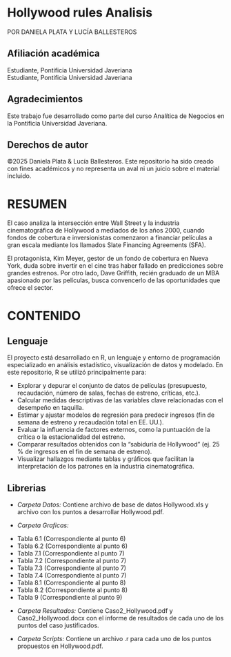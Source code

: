 # Hollywood rules Analisis

POR DANIELA PLATA Y LUCÍA BALLESTEROS

## Afiliación académica  
Estudiante, Pontificia Universidad Javeriana  
Estudiante, Pontificia Universidad Javeriana  

## Agradecimientos
Este trabajo fue desarrollado como parte del curso Analítica de Negocios en la Pontificia Universidad Javeriana.

## Derechos de autor
©2025 Daniela Plata & Lucía Ballesteros. Este repositorio ha sido creado con fines académicos y no representa un aval ni un juicio sobre el material incluido.

# RESUMEN
El caso analiza la intersección entre Wall Street y la industria cinematográfica de Hollywood a mediados de los años 2000, cuando fondos de cobertura e inversionistas comenzaron a financiar películas a gran escala mediante los llamados Slate Financing Agreements (SFA).

El protagonista, Kim Meyer, gestor de un fondo de cobertura en Nueva York, duda sobre invertir en el cine tras haber fallado en predicciones sobre grandes estrenos. Por otro lado, Dave Griffith, recién graduado de un MBA apasionado por las películas, busca convencerlo de las oportunidades que ofrece el sector.

# CONTENIDO

## Lenguaje
El proyecto está desarrollado en R, un lenguaje y entorno de programación especializado en análisis estadístico, visualización de datos y modelado. En este repositorio, R se utilizó principalmente para:

+ Explorar y depurar el conjunto de datos de películas (presupuesto, recaudación, número de salas, fechas de estreno, críticas, etc.).
+ Calcular medidas descriptivas de las variables clave relacionadas con el desempeño en taquilla.
+ Estimar y ajustar modelos de regresión para predecir ingresos (fin de semana de estreno y recaudación total en EE. UU.).
+ Evaluar la influencia de factores externos, como la puntuación de la crítica o la estacionalidad del estreno.
+ Comparar resultados obtenidos con la “sabiduría de Hollywood” (ej. 25 % de ingresos en el fin de semana de estreno).
+ Visualizar hallazgos mediante tablas y gráficos que facilitan la interpretación de los patrones en la industria cinematográfica.

## Librerias 
* _Carpeta Datos:_
        Contiene archivo de base de datos Hollywood.xls y archivo con los puntos a desarrollar Hollywood.pdf.

* _Carpeta Graficas:_
+ Tabla 6.1 (Correspondiente al punto 6)
+ Tabla 6.2 (Correspondiente al punto 6)
+ Tabla 7.1 (Correspondiente al punto 7)
+ Tabla 7.2 (Correspondiente al punto 7)
+ Tabla 7.3 (Correspondiente al punto 7)
+ Tabla 7.4 (Correspondiente al punto 7)
+ Tabla 8.1 (Correspondiente al punto 8)
+ Tabla 8.2 (Correspondiente al punto 8)
+ Tabla 9 (Correspondiente al punto 9)

* _Carpeta Resultados:_
        Contiene Caso2_Hollywood.pdf y Caso2_Hollywood.docx con el informe de resultados de cada uno de los puntos del caso justificados.

* _Carpeta Scripts:_
         Contiene un archivo .r para cada uno de los puntos propuestos en Hollywood.pdf.